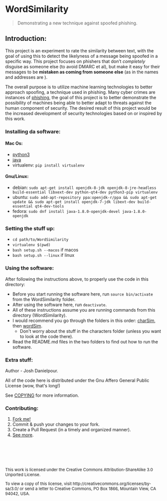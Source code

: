 # WordSimilarity
> Demonstrating a new technique against spoofed phishing.

## Introduction:
This project is an experiment to rate the similarity between text, with the
goal of using this to detect the likelyness of a message being spoofed in a specific way. This project focuses on phishers that don’t *completely* disguise as someone else (to avoid DMARC et al), but make it easy for their messages to be **mistaken as coming from someone else**
(as in the names and addresses are ).

The overall purpose is to utilize machine learning technologies to better approach spoofing, 
a technique used in phishing.
Many cyber crimes are instances of [phishing](https://blog.barkly.com/phishing-statistics-2016), 
the goal of this project is to better demonstrate the possibility 
of machines being able to better adapt to threats against the human component of security. 
The desired result of this project would be the increased development of
security technologies based on or inspired by this work.

### Installing da software:

#### Mac Os:
* [python3](https://www.python.org/downloads/)
* [java](http://www.oracle.com/technetwork/java/javase/downloads/jdk8-downloads-2133151.html)
* virtualenv: `pip install virtualenv`

#### Gnu/Linux: 

* debian: `sudo apt-get install openjdk-8-jdk openjdk-8-jre-headless build-essential libxext-dev python-qt4-dev python3-pip virtualenv`
* ubuntu: `sudo add-apt-repository ppa:openjdk-r/ppa && sudo apt-get update && sudo apt-get install openjdk-7-jdk libext-dev build-essential qt4-dev-tools`
* fedora: `sudo dnf install java-1.8.0-openjdk-devel java-1.8.0-openjdk`


### Setting the stuff up: 
* `cd path/to/WordSimilarity`
* `virtualenv $(pwd)`
* `bash setup.sh --macos` if macos
* `bash setup.sh --linux` if linux

### Using the software:
After following the instructions above, to properly use the code in this directory:
* Before you start running the software here, run `source bin/activate` from the WordSimilarity folder.
* After using the software here, run `deactivate`.
* All of these instructions assume you are running commands from this directory (WordSimilarity).
* I would recommend you go through the folders in this order: [charSim](charSim/README.md), then [wordSim](wordSim/README.md).
  * Don't worry about the stuff in the characters folder (unless you want to look at the code there).
* Read the README.md files in the two folders to find out how to run the software.

### Extra stuff:
Author - Josh Danielpour.

All of the code here is distributed under the Gnu Affero General Public License (wow, that's long!)

See [COPYING](COPYING) for more information.

### Contributing:
1. [Fork me!](https://github.com/joshsomething/WordSimilarity/fork)
2. Commit & push your changes to your fork.
3. Create a Pull Request (in a timely and organized manner).
4. [See more](CONTRIBUTING.md).

<dl>
<br></br>
<br></br>
<p style="font-size:13px">This work is licensed under the Creative Commons Attribution-ShareAlike 3.0 Unported License.</p>
<p style="font-size:13px">To view a copy of this license, visit http://creativecommons.org/licenses/by-sa/3.0/ or send a letter to Creative Commons, PO Box 1866, Mountain View, CA 94042, USA.</p>
</dl>
